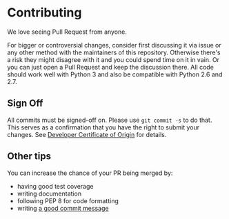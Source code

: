# Contributing

We love seeing Pull Request from anyone.

For bigger or controversial changes, consider first discussing it  via issue or
any other method with the maintainers of this repository. Otherwise there's a
risk they might disagree with it and you could spend time on it in vain. Or you
can just open a Pull Request and keep the discussion there.
All code should work well with Python 3 and also be compatible with Python 2.6
and 2.7.


## Sign Off

All commits must be signed-off on. Please use `git commit -s` to do that. This
serves as a confirmation that you have the right to submit your changes. See
[Developer Certificate of Origin][0] for details.

[0]: https://developercertificate.org/


## Other tips

You can increase the chance of your PR being merged by:

* having good test coverage
* writing documentation
* following PEP 8 for code formatting
* writing [a good commit message][1]

[1]: https://tbaggery.com/2008/04/19/a-note-about-git-commit-messages.html
